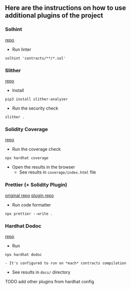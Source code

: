 ## Here are the instructions on how to use additional plugins of the project

### Solhint
[repo](https://github.com/protofire/solhint)
- Run linter 
```
solhint 'contracts/**/*.sol'
```

### Slither
[repo](https://github.com/crytic/slither)
- Install
```
pip3 install slither-analyzer
```
- Run the security check
```
slither .
```

### Solidity Coverage  
[repo](https://github.com/sc-forks/solidity-coverage)
- Run the coverage check
```
npx hardhat coverage
```
- Open the results in the browser
    - See results in `coverage/index.html` file

### Prettier (+ Solidity Plugin)
[original repo](https://github.com/prettier/prettier)
[plugin repo](https://github.com/prettier-solidity/prettier-plugin-solidity)
- Run code formatter
```
npx prettier --write .
```

### Hardhat Dodoc
[repo](https://github.com/primitivefinance/primitive-dodoc)
- Run
```
npx hardhat dodoc
```
    - It's configured to run on *each* contracts compilation
- See results in `docs/` directory

TODO add other plugins from hardhat config